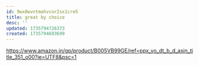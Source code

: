 ```yaml
---
id: 9wx0wvntmahvcor2sx1cre5
title: great by choice
desc: ''
updated: 1735794726373
created: 1735794693699
---
```


https://www.amazon.in/gp/product/B005VB99GE/ref=ppx_yo_dt_b_d_asin_title_351_o00?ie=UTF8&psc=1
